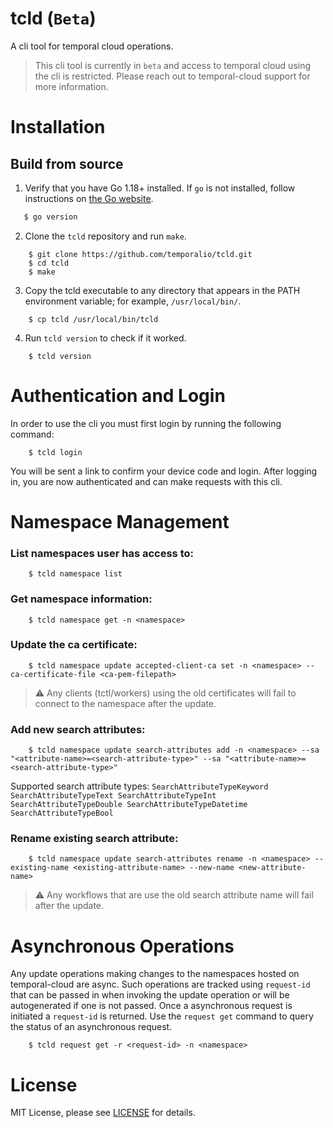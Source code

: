 # tcld (`Beta`)
A cli tool for temporal cloud operations.

> This cli tool is currently in `beta` and access to temporal cloud using the cli is restricted. Please reach out to temporal-cloud support for more information.

# Installation
## Build from source
1. Verify that you have Go 1.18+ installed. If `go` is not installed, follow instructions on [the Go website](https://golang.org/doc/install).
 ```sh
    $ go version
```
2. Clone the `tcld` repository and run `make`.
```
    $ git clone https://github.com/temporalio/tcld.git
    $ cd tcld
    $ make
```
3. Copy the tcld executable to any directory that appears in the PATH environment variable; for example, `/usr/local/bin/`.
```
    $ cp tcld /usr/local/bin/tcld
```
4. Run `tcld version` to check if it worked.
```
    $ tcld version
```

# Authentication and Login
In order to use the cli you must first login by running the following command:
```
    $ tcld login
```
You will be sent a link to confirm your device code and login. After logging in, you are now authenticated and can make requests with this cli.

# Namespace Management

### List namespaces user has access to:
```
    $ tcld namespace list
```

### Get namespace information:
```
    $ tcld namespace get -n <namespace>
```

### Update the ca certificate:
```
    $ tcld namespace update accepted-client-ca set -n <namespace> --ca-certificate-file <ca-pem-filepath>
```
> :warning: Any clients (tctl/workers) using the old certificates will fail to connect to the namespace after the update.

### Add new search attributes:
```
    $ tcld namespace update search-attributes add -n <namespace> --sa "<attribute-name>=<search-attribute-type>" --sa "<attribute-name>=<search-attribute-type>"
```
Supported search attribute types: `SearchAttributeTypeKeyword SearchAttributeTypeText SearchAttributeTypeInt SearchAttributeTypeDouble SearchAttributeTypeDatetime SearchAttributeTypeBool`

### Rename existing search attribute:
```
    $ tcld namespace update search-attributes rename -n <namespace> --existing-name <existing-attribute-name> --new-name <new-attribute-name>
```
> :warning: Any workflows that are use the old search attribute name will fail after the update.

# Asynchronous Operations
Any update operations making changes to the namespaces hosted on temporal-cloud are async. Such operations are tracked using `request-id` that can be passed in when invoking the update operation or will be autogenerated if one is not passed. Once a asynchronous request is initiated a `request-id` is returned. Use the `request get` command to query the status of an asynchronous request.
```
    $ tcld request get -r <request-id> -n <namespace>
```

# License

MIT License, please see [LICENSE](https://github.com/temporalio/tcld/blob/master/LICENSE) for details.

